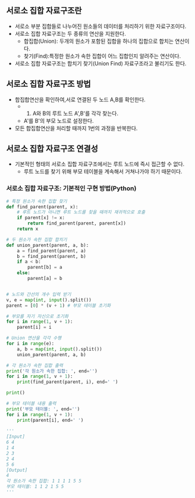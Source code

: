 

## 서로소 집합 자료구조란
* 서로소 부분 집합들로 나누어진 원소들의 데이터를 처리하기 위한 자료구조이다.
* 서로소 집합 자료구조는 두 종류의 연산을 지원한다.
  * 합집합(Union): 두개의 원소가 포함된 집합을 하나의 집합으로 합치는 연산이다.
  * 찾기(Find):특정한 원소가 속한 집합이 어느 집합인지 알려주는 연산이다.
* 서로소 집합 자료구조는 합치기 찾기(Union Find) 자료구조라고 불리기도 한다.
## 서로소 집합 자료구조 방법
* 합집합연산을 확인하여,서로 연결된 두 노드 A,B를 확인한다.
  * 1) A와 B의 루트 노드 A',B'를 각각 찾는다.
  * A'를 B'의 부모 노드로 설정한다.
* 모든 합집합연산을 처리할 때까지 1번의 과정을 반복한다.
## 서로소 집합 자료구조 연결성
* 기본적인 형태의 서로소 집합 자료구조에서는 루트 노드에 즉시 접근할 수 없다.
  * 루트 노드를 찾기 위해 부모 테이블을 계속해서 거쳐나가야 하기 때문이다.

### 서로소 집합 자료구조: 기본적인 구현 방법(Python)

```python
# 특정 원소가 속한 집합 찾기
def find_parent(parent, x):
    # 루트 노드가 아니면 루트 노드를 찾을 때까지 재귀적으로 호출
    if parent[x] != x:
        return find_parent(parent, parent[x])
    return x

# 두 원소가 속한 집합 합치기
def union_parent(parent, a, b):
    a = find_parent(parent, a)
    b = find_parent(parent, b)
    if a < b:
        parent[b] = a
    else:
        parent[a] = b


# 노드와 간선의 개수 입력 받기
v, e = map(int, input().split())
parent = [0] * (v + 1) # 부모 테이블 초기화

# 부모를 자기 자신으로 초기화
for i in range(1, v + 1):
    parent[i] = i

# Union 연산을 각각 수행
for i in range(e):
    a, b = map(int, input().split())
    union_parent(parent, a, b)

# 각 원소가 속한 집합 출력
print('각 원소가 속한 집합: ', end='')
for i in range(1, v + 1):
    print(find_parent(parent, i), end=' ')

print()

# 부모 테이블 내용 출력
print('부모 테이블: ', end='')
for i in range(1, v + 1):
    print(parent[i], end=' ')
    
'''
[Input]
6 4
1 4
2 3
2 4
5 6
[Output]
4
각 원소가 속한 집합: 1 1 1 1 5 5
부모 테이블: 1 1 2 1 5 5
'''
```